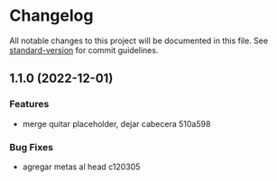 # Changelog

All notable changes to this project will be documented in this file. See [standard-version](https://github.com/conventional-changelog/standard-version) for commit guidelines.

## 1.1.0 (2022-12-01)


### Features

* merge quitar placeholder, dejar cabecera 510a598


### Bug Fixes

* agregar metas al head c120305
